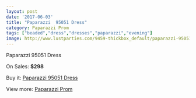 ```yaml
---
layout: post
date: '2017-06-03'
title: "Paparazzi  95051 Dress"
category: Paparazzi Prom
tags: ["beaded","dress","dresses","paparazzi","evening"]
image: http://www.lustparties.com/9459-thickbox_default/paparazzi-95051-dress.jpg
---
```

Paparazzi  95051 Dress

On Sales: **$298**
<a href="https://www.lustparties.com/en/paparazzi-prom/3292-paparazzi-95051-dress.html"><amp-img layout="responsive" width="600" height="600" src="//www.lustparties.com/9459-thickbox_default/paparazzi-95051-dress.jpg" alt="Paparazzi  95051 Dress 0" /></a>
<a href="https://www.lustparties.com/en/paparazzi-prom/3292-paparazzi-95051-dress.html"><amp-img layout="responsive" width="600" height="600" src="//www.lustparties.com/9462-thickbox_default/paparazzi-95051-dress.jpg" alt="Paparazzi  95051 Dress 1" /></a>
<a href="https://www.lustparties.com/en/paparazzi-prom/3292-paparazzi-95051-dress.html"><amp-img layout="responsive" width="600" height="600" src="//www.lustparties.com/9461-thickbox_default/paparazzi-95051-dress.jpg" alt="Paparazzi  95051 Dress 2" /></a>
<a href="https://www.lustparties.com/en/paparazzi-prom/3292-paparazzi-95051-dress.html"><amp-img layout="responsive" width="600" height="600" src="//www.lustparties.com/9460-thickbox_default/paparazzi-95051-dress.jpg" alt="Paparazzi  95051 Dress 3" /></a>

Buy it: [Paparazzi  95051 Dress](https://www.lustparties.com/en/paparazzi-prom/3292-paparazzi-95051-dress.html "Paparazzi  95051 Dress")

View more: [Paparazzi Prom](https://www.lustparties.com/en/10-paparazzi-prom "Paparazzi Prom")